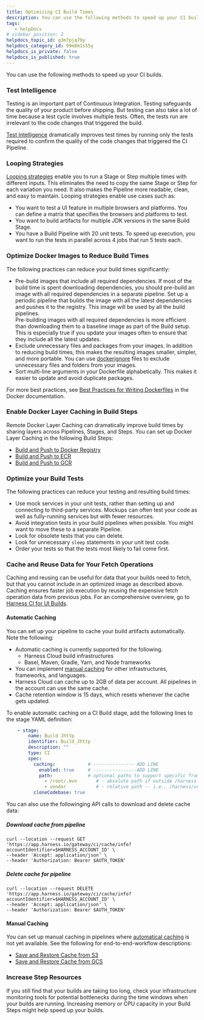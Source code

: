 ```yaml
---
title: Optimizing CI Build Times
description: You can use the following methods to speed up your CI builds. Test Intelligence. Testing is an important part of Continuous Integration. Testing safeguards the quality of your product before shipping…
tags: 
   - helpDocs
# sidebar_position: 2
helpdocs_topic_id: g3m7pjq79y
helpdocs_category_id: 99m8m1s55y
helpdocs_is_private: false
helpdocs_is_published: true
---
```


You can use the following methods to speed up your CI builds.

### Test Intelligence

Testing is an important part of Continuous Integration. Testing safeguards the quality of your product before shipping. But testing can also take a lot of time because a test cycle involves multiple tests. Often, the tests run are irrelevant to the code changes that triggered the build.

[Test Intelligence](../ci-quickstarts/test-intelligence-concepts.md) dramatically improves test times by running only the tests required to confirm the quality of the code changes that triggered the CI Pipeline. 

### Looping Strategies

[Looping strategies](../../platform/8_Pipelines/looping-strategies-matrix-repeat-and-parallelism.md) enable you to run a Stage or Step multiple times with different inputs. This eliminates the need to copy the same Stage or Step for each variation you need. It also makes the Pipeline more readable, clean, and easy to maintain. Looping strategies enable use cases such as:

* You want to test a UI feature in multiple browsers and platforms. You can define a matrix that specifies the browsers and platforms to test.
* You want to build artifacts for multiple JDK versions in the same Build Stage.
* You have a Build Pipeline with 20 unit tests. To speed up execution, you want to run the tests in parallel across 4 jobs that run 5 tests each.

### Optimize Docker Images to Reduce Build Times

The following practices can reduce your build times significantly: 

* Pre-build images that include all required dependencies. If most of the build time is spent downloading dependencies, you should pre-build an image with all required dependencies in a separate pipeline. Set up a periodic pipeline that builds the image with all the latest dependencies and pushes it to the registry. This image will be used by all the build pipelines.  
Pre-building images with all required dependencies is more efficient than downloading them to a baseline image as part of the Build setup. This is especially true if you update your images often to ensure that they include all the latest updates.
* Exclude unnecessary files and packages from your images. In addition to reducing build times, this makes the resulting images smaller, simpler, and more portable. You can use [dockerignore](https://docs.docker.com/engine/reference/builder/#dockerignore-file) files to exclude unnecessary files and folders from your images.
* Sort multi-line arguments in your Dockerfile alphabetically. This makes it easier to update and avoid duplicate packages.

For more best practices, see [Best Practices for Writing Dockerfiles](https://docs.docker.com/develop/develop-images/dockerfile_best-practices/) in the Docker documentation.
 
### Enable Docker Layer Caching in Build Steps

Remote Docker Layer Caching can dramatically improve build times by sharing layers across Pipelines, Stages, and Steps. You can set up Docker Layer Caching in the following Build Steps:

* [Build and Push to Docker Registry](../ci-technical-reference/build-and-push-to-docker-hub-step-settings.md)
* [Build and Push to ECR](../ci-technical-reference/build-and-push-to-ecr-step-settings.md)
* [Build and Push to GCR](../ci-technical-reference/build-and-push-to-gcr-step-settings.md)

### Optimize your Build Tests

The following practices can reduce your testing and resulting build times:

* Use mock services in your unit tests, rather than setting up and connecting to third-party services. Mockups can often test your code as well as fully-running services but with fewer resources.
* Avoid integration tests in your build pipelines when possible. You might want to move these to a separate Pipeline.
* Look for obsolete tests that you can delete.
* Look for unnecessary `sleep` statements in your unit test code.
* Order your tests so that the tests most likely to fail come first.

### Cache and Reuse Data for Your Fetch Operations

Caching and reusing can be useful for data that your builds need to fetch, but that you cannot include in an optimized image as described above. Caching ensures faster job execution by reusing the expensive fetch operation data from previous jobs. For an comprehensive overview, go to [Harness CI for UI Builds](https://harness.io/blog/continuous-integration/harness-cie-ui-builds/). 

#### Automatic Caching

You can set up your pipeline to cache your build artifacts automatically. Note the following:  

* Automatic caching is currently supported for the following. 
  - Harness Cloud build infrastructures
  - Basel, Maven, Gradle, Yarn, and Node frameworks
* You can implement [manual caching](#manual-caching) for other infrastructures, frameworks, and languages. 
* Harness Cloud can cache up to 2GB of data per account. All pipelines in the account can use the same cache. 
* Cache retention window is 15 days, which resets whenever the cache gets updated.

To enable automatic caching on a CI Build stage, add the following lines to  the stage YAML definition: 

```yaml
    - stage:
        name: Build Jhttp
        identifier: Build_Jhttp
        description: ""
        type: CI
        spec:
          caching:            # --------------- ADD LINE
            enabled: true     # ----------------ADD LINE
            path:             # optional paths to support specific frameworks
              - /root/.mvn       # - absolute path if outside /harness 
              - vendor           # - relative path -- i.e., /harness/vendor
          cloneCodebase: true
```
You can also use the followinging API calls to download and delete cache data:

##### Download cache from pipeline

```
curl --location --request GET 'https://app.harness.io/gateway/ci/cache/info?accountIdentifier=$HARNESS_ACCOUNT_ID' \
--header 'Accept: application/json' \
--header 'Authorization: Bearer $AUTH_TOKEN'
```

##### Delete cache for pipeline

```
curl --location --request DELETE 'https://app.harness.io/gateway/ci/cache/info?accountIdentifier=$HARNESS_ACCOUNT_ID' \
--header 'Accept: application/json' \
--header 'Authorization: Bearer $AUTH_TOKEN'
```


#### Manual Caching

You can set up manual caching in pipelines where [automatical caching](#manual-caching) is not yet available. See the following for end-to-end-workflow descriptions:  

* [Save and Restore Cache from S3](../use-ci/caching-ci-data/saving-cache.md)
* [Save and Restore Cache from GCS](../use-ci/caching-ci-data/save-cache-in-gcs.md)

### Increase Step Resources

If you still find that your builds are taking too long, check your infrastructure monitoring tools for potential bottlenecks during the time windows when your builds are running. Increasing memory or CPU capacity in your Build Steps might help speed up your builds. 

